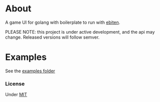# About

A game UI for golang with boilerplate to run with [ebiten](https://github.com/hajimehoshi/ebiten/).

PLEASE NOTE: this project is under active development, and the api may change.
Released versions will follow semver.


# Examples

See the [examples folder](examples)


### License

Under [MIT](LICENSE)